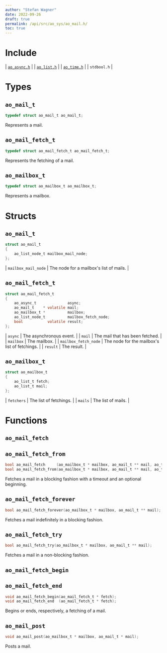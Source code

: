 ```yaml
---
author: "Stefan Wagner"
date: 2022-09-26
draft: true
permalink: /api/src/ao_sys/ao_mail.h/
toc: true
---
```


# Include

| [`ao_async.h`](ao_async.h.md) |
| [`ao_list.h`](../ao/ao_list.h.md) |
| [`ao_time.h`](ao_time.h.md) |
| `stdbool.h` |

# Types

## `ao_mail_t`

```c
typedef struct ao_mail_t ao_mail_t;
```

Represents a mail.

## `ao_mail_fetch_t`

```c
typedef struct ao_mail_fetch_t ao_mail_fetch_t;
```

Represents the fetching of a mail.

## `ao_mailbox_t`

```c
typedef struct ao_mailbox_t ao_mailbox_t;
```

Represents a mailbox.

# Structs

## `ao_mail_t`

```c
struct ao_mail_t
{
    ao_list_node_t mailbox_mail_node;
};
```

| `mailbox_mail_node` | The node for a mailbox's list of mails. |

## `ao_mail_fetch_t`

```c
struct ao_mail_fetch_t
{
    ao_async_t              async;
    ao_mail_t    * volatile mail;
    ao_mailbox_t *          mailbox;
    ao_list_node_t          mailbox_fetch_node;
    bool           volatile result;
};
```

| `async` | The asynchronous event. |
| `mail` | The mail that has been fetched. |
| `mailbox` | The mailbox. |
| `mailbox_fetch_node` | The node for the mailbox's list of fetchings. |
| `result` | The result. |

## `ao_mailbox_t`

```c
struct ao_mailbox_t
{
    ao_list_t fetch;
    ao_list_t mail;
};
```

| `fetchers` | The list of fetchings. |
| `mails` | The list of mails. |

# Functions

## `ao_mail_fetch`
## `ao_mail_fetch_from`

```c
bool ao_mail_fetch     (ao_mailbox_t * mailbox, ao_mail_t ** mail, ao_time_t timeout);
bool ao_mail_fetch_from(ao_mailbox_t * mailbox, ao_mail_t ** mail, ao_time_t timeout, ao_time_t beginning);
```

Fetches a mail in a blocking fashion with a timeout and an optional beginning.

## `ao_mail_fetch_forever`

```c
bool ao_mail_fetch_forever(ao_mailbox_t * mailbox, ao_mail_t ** mail);
```

Fetches a mail indefinitely in a blocking fashion.

## `ao_mail_fetch_try`

```c
bool ao_mail_fetch_try(ao_mailbox_t * mailbox, ao_mail_t ** mail);
```

Fetches a mail in a non-blocking fashion.

## `ao_mail_fetch_begin`
## `ao_mail_fetch_end`

```c
void ao_mail_fetch_begin(ao_mail_fetch_t * fetch);
void ao_mail_fetch_end  (ao_mail_fetch_t * fetch);
```

Begins or ends, respectively, a fetching of a mail.

## `ao_mail_post`

```c
void ao_mail_post(ao_mailbox_t * mailbox, ao_mail_t * mail);
```

Posts a mail.
